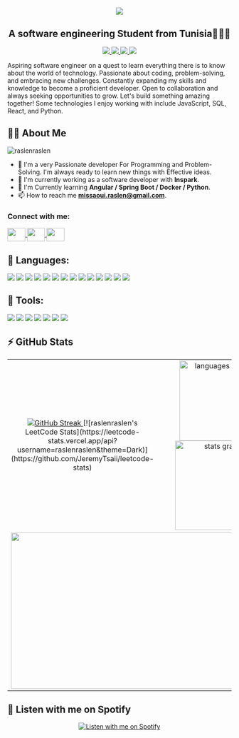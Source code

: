 <h1 align="center" > 
  <img src="https://readme-typing-svg.herokuapp.com/?lines=Hello,+I'm+Raslen!&center=true&size=30">
</h1>

<h2 align="center"> A software engineering Student from Tunisia🧑🏻‍💻 </h2>

<p align="center">
    <a href="https://twitter.com/RaslenMiss45861">
        <img src="https://img.shields.io/badge/twitter-%231FA1F1?style=flat&logo=twitter&logoColor=white"/>
    </a>
    <a href="https://www.linkedin.com/in/missaoui-raslen-6a8620298/">
        <img src="https://img.shields.io/badge/linkedin-%230177B5?style=flat&logo=linkedin&logoColor=white"/>
    </a>
    <a href="https://www.youtube.com/c/mohamedabusrea">
        <img src="https://img.shields.io/badge/youtube-%23FF0000?style=flat&logo=youtube&logoColor=white"/>
    </a>
    <a href="https://www.instagram.com/raslenmissaoui07/">
        <img src="https://img.shields.io/badge/instagram-%23E4415F?style=flat&logo=instagram&logoColor=white"/>
    </a>
</p>

<p>
    Aspiring software engineer on a quest to learn everything there is to know about the world of technology. Passionate about coding, problem-solving, and embracing new challenges. Constantly expanding my skills and knowledge to become a proficient developer. Open to collaboration and always seeking opportunities to grow. Let's build something amazing together! Some technologies I enjoy working with include JavaScript, SQL, React, and Python.
</p>

## 🙋‍♂️ About Me
<p align="left"> 
  <img src="https://komarev.com/ghpvc/?username=raslenraslen&label=Profile%20views&color=0e75b6&style=flat" alt="raslenraslen" /> 
</p>

- 🥋 I'm a very Passionate developer For Programming and Problem-Solving. I'm always ready to learn new things with Effective ideas.
- 🔭 I'm currently working as a software developer with **Inspark**.
- 📘 I'm Currently learning **Angular / Spring Boot / Docker / Python**.
- 📫 How to reach me **missaoui.raslen@gmail.com**.

<h3 align="left">Connect with me:</h3>
<p align="left">
    <a href="https://twitter.com/RaslenMiss45861" target="blank">
        <img align="center" src="https://img.shields.io/badge/twitter-%231FA1F1?style=flat&logo=twitter&logoColor=white" height="30" width="40" />
    </a>
    <a href="https://www.linkedin.com/in/missaoui-raslen-6a8620298/" target="blank">
        <img align="center" src="https://img.shields.io/badge/linkedin-%230177B5?style=flat&logo=linkedin&logoColor=white" height="30" width="40" />
    </a>
    <a href="https://www.facebook.com/oussema.sahbeni2002/" target="blank">
        <img align="center" src="https://img.shields.io/badge/facebook-%23E4415F?style=flat&logo=facebook&logoColor=white" height="30" width="40" />
    </a>
</p>

## 🚀 Languages:
<p align="left">
  <img src="https://img.shields.io/badge/-C-000000?style=flat&logo=c" />
  <img src="https://img.shields.io/badge/-C++-000000?style=flat&logo=c%2B%2B" />
  <img src="https://img.shields.io/badge/-HTML5-000000?style=flat&logo=html5" />
  <img src="https://img.shields.io/badge/-Java-000000?style=flat&logo=java" />
  <img src="https://img.shields.io/badge/-JavaScript-000000?style=flat&logo=javascript" />
  <img src="https://img.shields.io/badge/-Python-000000?style=flat&logo=python" />
  <img src="https://img.shields.io/badge/-SQL-000000?style=flat&logo=postgresql" />
  <img src="https://img.shields.io/badge/-TypeScript-000000?style=flat&logo=typescript" />
  <img src="https://img.shields.io/badge/-SCSS-000000?style=flat&logo=sass" />
  <img src="https://img.shields.io/badge/-React-000000?style=flat&logo=react" />
  <img src="https://img.shields.io/badge/-Angular-000000?style=flat&logo=angular" />
  <img src="https://img.shields.io/badge/-Node.js-000000?style=flat&logo=node.js" />
  <img src="https://img.shields.io/badge/-Django-000000?style=flat&logo=django" />
  <img src="https://img.shields.io/badge/-MongoDB-000000?style=flat&logo=mongodb" />
</p>

## 🔧 Tools:
<p align="left">
  <img src="https://img.shields.io/badge/-Git-000000?style=flat&logo=git" />
  <img src="https://img.shields.io/badge/-GitHub-000000?style=flat&logo=github" />
  <img src="https://img.shields.io/badge/-Bitbucket-000000?style=flat&logo=bitbucket" />
  <img src="https://img.shields.io/badge/-Postman-000000?style=flat&logo=postman" />
  <img src="https://img.shields.io/badge/-Docker-000000?style=flat&logo=docker" />
  <img src="https://img.shields.io/badge/-VSCode-000000?style=flat&logo=visual-studio-code" />
  <img src="https://img.shields.io/badge/-IntelliJ%20IDEA-000000?style=flat&logo=intellijidea" />
</p>

## ⚡ GitHub Stats 

<table align="center">
<tr border="none">
<td width="50%" align="center">
	<a href="https://git.io/streak-stats">
        <img src="https://streak-stats.demolab.com?user=raslenraslen&theme=dark" alt="GitHub Streak" />
    </a>	
    [![raslenraslen's LeetCode Stats](https://leetcode-stats.vercel.app/api?username=raslenraslen&theme=Dark)](https://github.com/JeremyTsaii/leetcode-stats)
</td>
<td width="50%" align="center">
    <img src="https://github-readme-stats.vercel.app/api/top-langs?username=raslenraslen&locale=en&hide_title=false&layout=compact&card_width=320&langs_count=5&theme=dracula&hide_border=false" height="180px" alt="languages graph" />
    <img src="https://github-readme-stats.vercel.app/api?username=raslenraslen&hide_title=false&hide_rank=false&show_icons=true&include_all_commits=true&count_private=true&disable_animations=false&theme=dracula&locale=en&hide_border=false" height="200px" alt="stats graph" />
</td>
</tr>
<tr>
  <td colspan="2" align="center">
   <img height="350px" width="600px" src="https://github-readme-activity-graph.vercel.app/graph?username=raslenraslen&theme=tokyo-night&radius=16">
  </td>
</tr>
</table>

## 🎵 Listen with me on Spotify
<div align="center">
  <a href="https://spotify-github-profile.vercel.app/api/view?uid=31xb7tg5wvfjlgz5wpoumvjknuhe&cover_image=true&theme=default&show_offline=false&background_color=121212&interchange=false" title="Listen with me on Spotify">
    <img src="https://spotify-github-profile.vercel.app/api/view?uid=31xb7tg5wvfjlgz5wpoumvjknuhe&cover_image=true&theme=default&show_offline=false&background_color=121212&interchange=false" alt="Listen with me on Spotify" />
  </a>
</div>
